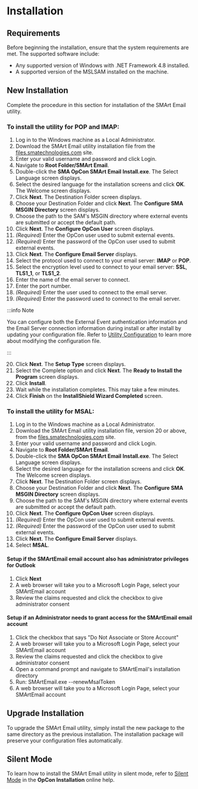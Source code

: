 # Installation

## Requirements

Before beginning the installation, ensure that the system requirements are met. The supported software include:

* Any supported version of Windows with .NET Framework 4.8 installed.
* A supported version of the MSLSAM installed on the machine.

## New Installation

Complete the procedure in this section for installation of the SMArt Email utility.

### To install the utility for **POP** and **IMAP**:

1. Log in to the Windows machine as a Local Administrator.
2. Download the SMArt Email utility installation file from the [files.smatechnologies.com](https://files.smatechnologies.com/)  site.
3. Enter your valid username and password and click Login.
4. Navigate to **Root Folder/SMArt Email**.
5. Double-click the **SMA OpCon SMArt Email Install.exe**. The Select Language screen displays.
6. Select the desired language for the installation screens and click **OK**. The Welcome screen displays.
7. Click **Next**. The Destination Folder screen displays.
8. Choose your Destination Folder and click **Next**. The **Configure SMA MSGIN Directory** screen displays.
9. Choose the path to the SAM's MSGIN directory where external events are submitted or accept the default path.
10. Click **Next**. The **Configure OpCon User** screen displays.
11. *(Required)* Enter the OpCon user used to submit external events.
12. *(Required)* Enter the password of the OpCon user used to submit external events.
13. Click **Next**. The **Configure Email Server** displays.
14. Select the protocol used to connect to your email server: **IMAP** or **POP**.
15. Select the encryption level used to connect to your email server: **SSL**, **TLS1_1**, or **TLS1_2**.
16. Enter the name of the email server to connect.
17. Enter the port number.
18. *(Required)* Enter the user used to connect to the email server.
19. *(Required)* Enter the password used to connect to the email server.

:::info Note 

You can configure both the External Event authentication information and the Email Server connection information during install or after install by updating your configuration file. Refer to [Utility Configuration](/configuration) to learn more about modifying the configuration file.

:::

20. Click **Next**. The **Setup Type** screen displays.
21. Select the Complete option and click **Next**. The **Ready to Install the Program** screen displays.
22. Click **Install**.
23. Wait while the installation completes. This may take a few minutes.
24. Click **Finish** on the **InstallShield Wizard Completed** screen.


### To install the utility for **MSAL**:

1. Log in to the Windows machine as a Local Administrator.
2. Download the SMArt Email utility installation file, version 20 or above, from the [files.smatechnologies.com](https://files.smatechnologies.com/)  site.
3. Enter your valid username and password and click Login.
4. Navigate to **Root Folder/SMArt Email**.
5. Double-click the **SMA OpCon SMArt Email Install.exe**. The Select Language screen displays.
6. Select the desired language for the installation screens and click **OK**. The Welcome screen displays.
7. Click **Next**. The Destination Folder screen displays.
8. Choose your Destination Folder and click **Next**. The **Configure SMA MSGIN Directory** screen displays.
9. Choose the path to the SAM's MSGIN directory where external events are submitted or accept the default path.
10. Click **Next**. The **Configure OpCon User** screen displays.
11. *(Required)* Enter the OpCon user used to submit external events.
12. *(Required)* Enter the password of the OpCon user used to submit external events.
13. Click **Next**. The **Configure Email Server** displays.
14. Select **MSAL**.

#### Setup if the SMArtEmail email account also has administrator privileges for Outlook
1. Click **Next**
2. A web browser will take you to a Microsoft Login Page, select your SMArtEmail account
3. Review the claims requested and click the checkbox to give administrator consent 

#### Setup if an Administrator needs to grant access for the SMArtEmail email account
1. Click the checkbox that says "Do Not Associate or Store Account"
2. A web browser will take you to a Microsoft Login Page, select your SMArtEmail account
3. Review the claims requested and click the checkbox to give administrator consent 
4. Open a command prompt and navigate to SMArtEmail's installation directory
5. Run: SMArtEmail.exe --renewMsalToken
6. A web browser will take you to a Microsoft Login Page, select your SMArtEmail account


## Upgrade Installation
To upgrade the SMArt Email utility, simply install the new package to the same directory as the previous installation. The installation package will preserve your configuration files automatically.

## Silent Mode

To learn how to install the SMArt Email utility in silent mode, refer to [Silent Mode](https://help.smatechnologies.com/opcon/core/installation/components#silent-mode) in the **OpCon Installation** online help.
